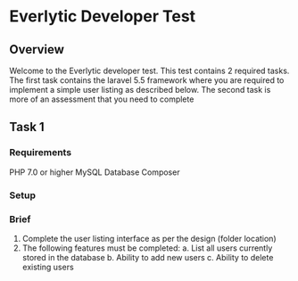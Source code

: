 # Everlytic Developer Test
## Overview
Welcome to the Everlytic developer test. This test contains 2 required tasks. The first task contains the laravel 5.5 framework 
where you are required to implement a simple user listing as described below. The second task is more of an assessment that you need 
to complete

## Task 1

### Requirements
PHP 7.0 or higher
MySQL Database
Composer

### Setup

### Brief
1. Complete the user listing interface as per the design (folder location)
2. The following features must be completed:
  a. List all users currently stored in the database
  b. Ability to add new users
  c. Ability to delete existing users
  
  
  


